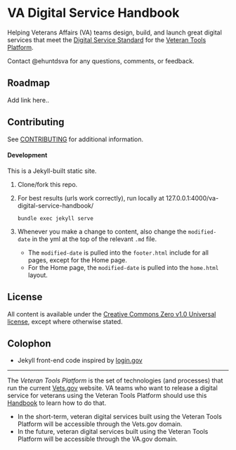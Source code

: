 # VA Digital Service Handbook

Helping Veterans Affairs (VA) teams design, build, and launch great digital services that meet the [Digital Service Standard](href="https://github.com/department-of-veterans-affairs/va-digital-service-handbook/digital-standard") for the [Veteran Tools Platform](#fn1).

Contact @ehuntdsva for any questions, comments, or feedback.


## Roadmap

Add link here..


## Contributing

See [CONTRIBUTING](CONTRIBUTING.md) for additional information.


#### Development

This is a Jekyll-built static site.

1. Clone/fork this repo.
2. For best results (urls work correctly), run locally at 127.0.0.1:4000/va-digital-service-handbook/

    ```
    bundle exec jekyll serve
    ```

3. Whenever you make a change to content, also change the ```modified-date``` in the yml at the top of the relevant ```.md``` file.

    * The ```modified-date``` is pulled into the ```footer.html``` include for all pages, except for the Home page.
    * For the Home page, the ```modified-date``` is pulled into the ```home.html``` layout.


## License

All content is available under the [Creative Commons Zero v1.0 Universal license](LICENSE), except where otherwise stated.


## Colophon

* Jekyll front-end code inspired by [login.gov](https://www.login.gov)

<hr>

<a name="fn1"></a>The *Veteran Tools Platform* is the set of technologies (and processes) that run the current [Vets.gov](https://www.vets.gov/) website. VA teams who want to release a digital service for veterans using the Veteran Tools Platform should use this [Handbook](http://department-of-veterans-affairs.github.io/va-digital-service-handbook/) to learn how to do that.

* In the short-term, veteran digital services built using the Veteran Tools Platform will be accessible through the Vets.gov domain.
* In the future, veteran digital services built using the Veteran Tools Platform will be accessible through the VA.gov domain.
